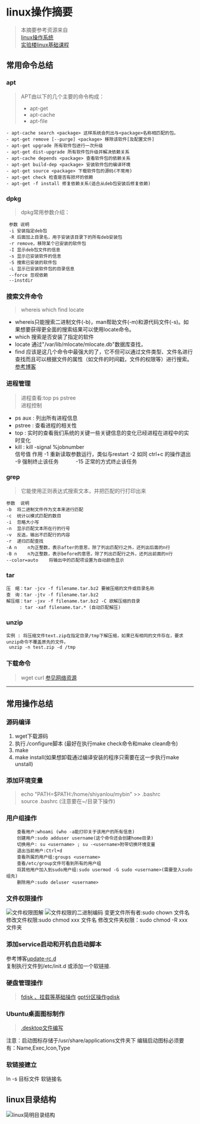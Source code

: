 # linux操作摘要
> 本摘要参考资源来自   
>[linux操作系统](http://billie66.github.io/TLCL/book/zh/)   
>[实验楼linux基础课程](https://www.shiyanlou.com/courses/1)

## 常用命令总结
### apt   
>APT由以下的几个主要的命令构成：
>- apt-get
>- apt-cache
>- apt-file

	- apt-cache search <package> 这样系统会列出与<package>名称相匹配的包。
	- apt-get remove [--purge] <package> 移除该软件[及配置文件]
	- apt-get upgrade 所有软件包进行一次升级
	- apt-get dist-upgrade 所有软件包升级并解决依赖关系
	- apt-cache depends <package> 查看软件包的依赖关系
	- apt-get build-dep <package> 安装软件包的编译环境
	- apt-get source <package> 下载软件包的源码(不常用)
	- apt-get check 检查是否有损坏的依赖
	- apt-get -f install 修复依赖关系(适合从deb包安装后修复依赖)

### dpkg
>dpkg常用参数介绍：

	 参数	说明
	 -i	安装指定deb包
	 -R	后面加上目录名，用于安装该目录下的所有deb安装包
	 -r	remove，移除某个已安装的软件包
	 -I	显示deb包文件的信息
	 -s	显示已安装软件的信息
	 -S	搜索已安装的软件包
	 -L	显示已安装软件包的目录信息
	 --force 忽视依赖
	 --instdir  

### 搜索文件命令
>whereis which find locate

-  whereis只能搜索二进制文件(-b)，man帮助文件(-m)和源代码文件(-s)。如果想要获得更全面的搜索结果可以使用locate命令。
- which 搜索是否安装了指定的软件
- locate 通过"/var/lib/mlocate/mlocate.db"数据库查找，
- find 应该是这几个命令中最强大的了，它不但可以通过文件类型、文件名进行查找而且可以根据文件的属性（如文件的时间戳，文件的权限等）进行搜索。[参考博客](https://yq.aliyun.com/articles/52321)

### 进程管理
>进程查看:top ps pstree  
>进程控制

- ps aux : 列出所有进程信息
- pstree : 查看进程的相关性
- top : 实时的查看我们系统的关键一些关键信息的变化已经进程在进程中的实时变化
- kill : kill -signal %jobnumber  
      信号值	作用
      -1	重新读取参数运行，类似与restart
      -2	如同 ctrl+c 的操作退出　
      -9	强制终止该任务　　　
      -15	正常的方式终止该任务

### grep
>它能使用正则表达式搜索文本，并把匹配的行打印出来

	参数	说明
	-b	将二进制文件作为文本来进行匹配
	-c	统计以模式匹配的数目
	-i	忽略大小写
	-n	显示匹配文本所在行的行号
	-v	反选，输出不匹配行的内容
	-r	递归匹配查找
	-A n	n为正整数，表示after的意思，除了列出匹配行之外，还列出后面的n行
	-B n	n为正整数，表示before的意思，除了列出匹配行之外，还列出前面的n行
	--color=auto	将输出中的匹配项设置为自动颜色显示

### tar
	压　缩：tar -jcv -f filename.tar.bz2 要被压缩的文件或目录名称
	查　询：tar -jtv -f filename.tar.bz2
	解压缩：tar -jxv -f filename.tar.bz2 -C 欲解压缩的目录
		 : tar -xaf filename.tar.* (自动匹配解压)

### unzip
	实例 : 将压缩文件text.zip在指定目录/tmp下解压缩，如果已有相同的文件存在，要求unzip命令不覆盖原先的文件。
	 unzip -n test.zip -d /tmp

### 下载命令
>wget curl [参见网络资源](http://man.linuxde.net/curl)

--------
## 常用操作总结
### 源码编译
1. wget下载源码
2. 执行./configure脚本
	(最好在执行make check命令和make clean命令)
3. make
4. make install(如果想卸载通过编译安装的程序只需要在这一步执行make unstall)

### 添加环境变量
>echo "PATH=$PATH:/home/shiyanlou/mybin" >> .bashrc  
>source .bashrc  (注意要在~/目录下操作)

### 用户组操作
 		查看用户:whoami (who -a能打印关于该用户的所有信息)
 		创建用户:sudo adduser username(这个命令还会创建home目录)
 		切换用户: su <username> ; su -<username>附带切换环境变量
		退出当前用户:Ctrl+d
 		查看所属的用户组:groups <username>
 		查看/etc/group文件可看到所有的用户组
 		将其他用户加入到sudo用户组:sudo usermod -G sudo <username>(需要登入sudo组先)
		删除用户:sudo deluser <username>

### 文件权限操作
![文件权限图解](https://dn-anything-about-doc.qbox.me/linux_base/3-10.png/logoblackfont)
![文件权限的二进制编码](https://dn-anything-about-doc.qbox.me/linux_base/3-14.png/logoblackfont)
			变更文件所有者:sudo chown <username> 文件名
			修改文件权限:sudo chmod xxx 文件名
			修改文件夹权限：sudo chmod -R xxx 文件夹

### 添加service启动和开机自启动脚本
参考博客[update-rc.d](http://coderbee.net/index.php/linux/20130524/141)     
复制执行文件到/etc/init.d 或添加一个软链接.

### 硬盘管理操作
>[fdisk 、挂载等基础操作](http://www.cnblogs.com/alylee/p/Linux_disk_management_partition_mount.html)
>[gpt分区操作gdisk](http://blog.csdn.net/fybon/article/details/18516639)

### Ubuntu桌面图标制作
>[.desktop文件编写](http://blog.csdn.net/lu_embedded/article/details/52224442)     

注意：启动图标存储于/usr/share/applications文件夹下
编辑启动图标必须要有：Name,Exec,Icon,Type

### 软链接建立
ln -s 目标文件 软链接名 

## linux目录结构
![linux简明目录结构](https://dn-anything-about-doc.qbox.me/linux_base/4-1.png/logoblackfont)
